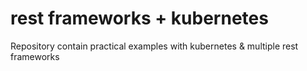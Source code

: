# rest frameworks + kubernetes
Repository contain practical examples with kubernetes & multiple rest frameworks 
